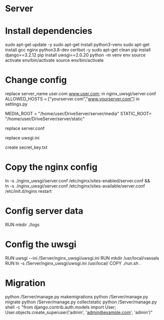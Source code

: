 # Server

# Install dependencies
sudo apt-get update -y 
sudo apt-get install python3-venv
sudo apt-get install gcc nginx python3.8-dev certbot -y
sudo apt-get clean
pip install django==3.2.12
pip install uwsgi==2.0.20
python -m venv env
source activate env/bin/activate
source env/bin/activate

# Change config
replace
server_name user.com www.user.com;  in nginx_uwsgi/server.conf
ALLOWED_HOSTS = ["yourserver.com","www.yourserver.com"] in settings.py

MEDIA_ROOT = "/home/user/DriveServer/server/media"
STATIC_ROOT= "/home/user/DriveServer/server/static"

replace 
server.conf

replace
uwsgi.ini

create
secret_key.txt


# Copy the nginx config
ln -s ./nginx_uwsgi/server.conf /etc/nginx/sites-enabled/server.conf && \
ln -s ./nginx_uwsgi/server.conf /etc/nginx/sites-available/server.conf 
/etc/init.d/nginx restart

# Config server data
RUN mkdir ./logs

# Config the uwsgi
RUN uwsgi --ini /Server/nginx_uwsgi/uwsgi.ini
RUN mkdir /usr/local/vassals
RUN ln -s /Server/nginx_uwsgi/uwsgi.ini /usr/local/
COPY ./run.sh .

# Migration
python /Server/manage.py makemigrations
python /Server/manage.py migrate
python /Server/manage.py collectstatic
python /Server/manage.py shell -c "from django.contrib.auth.models import User; User.objects.create_superuser('admin', 'admin@example.com', 'admin')"
